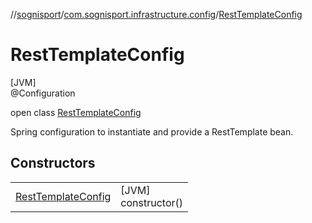 //[sognisport](../../../index.md)/[com.sognisport.infrastructure.config](../index.md)/[RestTemplateConfig](index.md)

# RestTemplateConfig

[JVM]\
@Configuration

open class [RestTemplateConfig](index.md)

Spring configuration to instantiate and provide a RestTemplate bean.

## Constructors

| | |
|---|---|
| [RestTemplateConfig](-rest-template-config.md) | [JVM]<br>constructor() |
